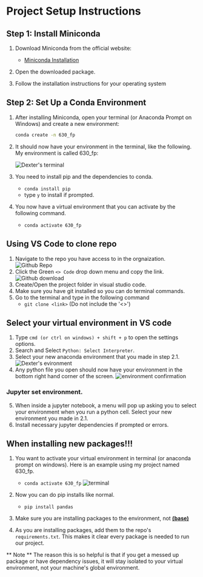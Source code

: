 # Project Setup Instructions

## Step 1: Install Miniconda

1. Download Miniconda from the official website:
   - [Miniconda Installation](https://docs.anaconda.com/miniconda/miniconda-install/)

2. Open the downloaded package.
3. Follow the installation instructions for your operating system

## Step 2: Set Up a Conda Environment

1. After installing Miniconda, open your terminal (or Anaconda Prompt on Windows) and create a new environment:
   ```bash
   conda create -n 630_fp
2. It should now have your environment in the terminal, like the following. My environment is called 630_fp:

    ![Dexter's terminal](photos/terminal.png)
3. You need to install pip and the dependencies to conda.
    - `conda install pip`
    - type `y` to install if prompted.
4. You now have a virtual environment that you can activate by the following command.
    - `conda activate 630_fp`

## Using VS Code to clone repo
1. Navigate to the repo you have access to in the orgnaization.
![Github Repo](photos/Github1.png)
2. Click the Green `<> Code` drop down menu and copy the link.
![Github download](photos/Github2.png)
3. Create/Open the project folder in visual studio code.
4. Make sure you have git installed so you can do terminal commands.
5. Go to the terminal and type in the following command
    - `git clone <link>` (Do not include the '<>')

## Select your virtual environment in VS code
1. Type `cmd (or ctrl on windows) + shift + p` to open the settings options.
2. Search and Select `Python: Select Interpreter`.
3. Select your new anaconda environment that you made in step 2.1.
    ![Dexter's evironment](photos/environment.png)
4. Any python file you open should now have your environment in the bottom right hand corner of the screen.
    ![environment confirmation](photos/environment_confirmation.png)

### Jupyter set environment.
5. When inside a jupyter notebook, a menu will pop up asking you to select your environment when you run a python cell. Select your new environment you made in 2.1.
6. Install necessary jupyter dependencies if prompted or errors.

## When installing new packages!!!
1. You want to activate your virtual environment in terminal (or anaconda prompt on windows). Here is an example using my project named 630_fp.
    - `conda activate 630_fp`
    ![terminal](photos/terminal_mac.png)

2. Now you can do pip installs like normal.
    - `pip install pandas`
3. Make sure you are installing packages to the environment, not <b><u>(base)</u></b>
4. As you are installing packages, add them to the repo's `requirements.txt`. This makes it clear every package is needed to run our project.

** Note **
The reason this is so helpful is that if you get a messed up package or have dependency issues, it will stay isolated to your virtual environment, not your machine's global environment.